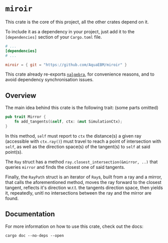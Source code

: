 # `miroir`

This crate is the core of this project, all the other crates depend on it.

To include it as a dependency in your project, just add it to the `[dependencies]` section of your `Cargo.toml` file.

```toml
# ...
[dependencies]
# ...

miroir = { git = "https://github.com/AquaEBM/miroir" }
```

This crate already re-exports [`nalgebra`](https://crates.io/crates/nalgebra), for convenience reasons, and to avoid dependency synchronisation issues.

## Overview

The main idea behind this crate is the following trait: (some parts omitted)

```rust
pub trait Mirror {
    fn add_tangents(&self, ctx: &mut SimulationCtx);
}
```

In this method, `self` must report to `ctx` the distance(s) a given ray (accessible with `ctx.ray()`) must travel to reach a point of intersection with `self`, as well as the direction space(s) of the tangent(s) to `self` at said point(s).

The `Ray` struct has a method `ray.closest_intersection(&mirror, ..)` that queries `mirror` and finds the closest one of said tangents.

Finally, the `RayPath` struct is an iterator of `Ray`s, built from a ray and a mirror, that calls the aforementioned method, moves the ray forward to the closest tangent, reflects it's direction w.r.t. the tangents direction space, then yields it, repeatedly, unitl no intersections between the ray and the mirror are found.

## Documentation

For more information on how to use this crate, check out the docs:

```shell
cargo doc --no-deps --open
```
